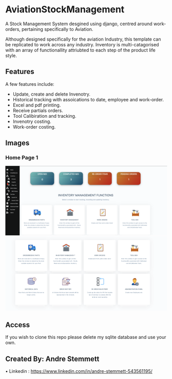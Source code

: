 # AviationStockManagement
A Stock Management System desgined using django, centred around work-orders, pertaining specifically to Aviation.

Although designed specifically for the aviation Industry, this template can be replicated to work across any industry. Inventory is multi-catagorised with an array of functionallity attriubted to each step of the product life style.

## Features

A few features include:

- Update, create and delete Invenotry.
- Historical tracking with assoications to date, employee and work-order.
- Excel and pdf printing.
- Receive partials orders.
- Tool Calibiration and tracking.
- Invenotry costing.
- Work-order costing.

## Images
### Home Page 1

![](https://github.com/AndreDrDre/AviationStockManagement/blob/master/pic1.png)
![](https://github.com/AndreDrDre/AviationStockManagement/blob/master/pic2.png)

## Access

If you wish to clone this repo please delete my sqlite database and use your own.

## Created By: Andre Stemmett

•	Linkedin : https://www.linkedin.com/in/andre-stemmett-543561195/
